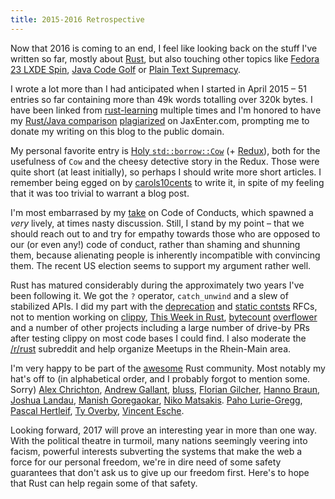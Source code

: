 ```yaml
---
title: 2015-2016 Retrospective
---
```


Now that 2016 is coming to an end, I feel like looking back on the stuff I've
written so far, mostly about [Rust](https://www.rust-lang.org), but also
touching other topics like
[Fedora 23 LXDE Spin](https://llogiq.github.io/2016/05/21/fedora.html),
[Java Code Golf](https://llogiq.github.io/2016/03/09/java-golf.html) or
[Plain Text Supremacy](https://llogiq.github.io/2015/09/14/plaintext.html).

I wrote a lot more than I had anticipated when I started in April 2015 – 51
entries so far containing more than 49k words totalling over 320k bytes. I
have been linked from [rust-learning](https://github.com/ctjhoa/rust-learning)
multiple times and I'm honored to have my
[Rust/Java comparison](https://llogiq.github.io/2016/02/28/java-rust.html)
[plagiarized](https://llogiq.github.io/2016/07/20/famous.html) on
JaxEnter.com, prompting me to donate my writing on this blog to the public
domain.

My personal favorite entry is [Holy
`std::borrow::Cow`](https://llogiq.github.io/2015/07/09/cow.html) (+
[Redux](https://llogiq.github.io/2015/07/10/cow-redux.html)), both for the
usefulness of `Cow` and the cheesy detective story in the Redux. Those were
quite short (at least initially), so perhaps I should write more short
articles. I remember being egged on by
[carols10cents](https://reddit.com/user/carols10cents) to write it, in spite of
my feeling that it was too trivial to warrant a blog post.

I'm most embarrased by my [take](https://llogiq.github.io/2016/02/10/code.html)
on Code of Conducts, which spawned a *very* lively, at times nasty discussion.
Still, I stand by my point – that we should reach out to and try for empathy
towards those who are opposed to our (or even any!) code of conduct, rather
than shaming and shunning them, because alienating people is inherently
incompatible with convincing them. The recent US election seems to support my
argument rather well.

Rust has matured considerably during the approximately two years I've been
following it. We got the `?` operator, `catch_unwind` and a slew of stabilized
APIs. I did my part with the
[deprecation](https://github.com/rust-lang/rfcs/blob/master/text/1270-deprecation.md) and
[static contsts](https://github.com/rust-lang/rfcs/blob/master/text/1623-static.md)
RFCs, not to mention working on [clippy](https://github.com/Manishearth/rust-clippy),
[This Week in Rust](https://this-week-in-rust.org),
[bytecount](https://github.com/llogiq/bytecount)
[overflower](https://github.com/llogiq/overflower) and a number of other
projects including a large number of drive-by PRs after testing clippy on most
code bases I could find. I also moderate the
[/r/rust](https://reddit.com/r/rust) subreddit and help organize Meetups in the
Rhein-Main area.

I'm very happy to be part of the
[awesome](https://llogiq.github.io/2016/04/23/awesome.html) Rust community.
Most notably my hat's off to (in alphabetical order, and I probably forgot to
mention some. Sorry) [Alex Chrichton](https://github.com/alexchrichton),
[Andrew Gallant](http://burntsushi.net), [bluss](https://github.com/bluss),
[Florian Gilcher](http://skade.me), [Hanno Braun](http://hannobraun.de),
[Joshua Landau](https://github.com/Veedrac),
[Manish Goregaokar](https://manishearth.github.io),
[Niko Matsakis](http://smallcultfollowing.com/babysteps).
[Paho Lurie-Gregg](http://paholg.com),
[Pascal Hertleif](https://pascalhertleif.de),
[Ty Overby](http://tyoverby.com/),
[Vincent Esche](https://github.com/regexident).

Looking forward, 2017 will prove an interesting year in more than one way. With
the political theatre in turmoil, many nations seemingly veering into facism,
powerful interests subverting the systems that make the web a force for our
personal freedom, we're in dire need of some safety guarantees that don't ask
us to give up our freedom first. Here's to hope that Rust can help regain some
of that safety.

